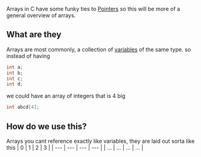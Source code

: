 Arrays in C have some funky ties to [Pointers](/Ideas/Pointers.md) so this will be more of a general overview of arrays.


## What are they
Arrays are most commonly, a collection of [variables](/Ideas/Variables.md) of the same type. so instead of having

```c
int a;
int b;
int c;
int d;
```

we could have an array of integers that is 4 big
```c
int abcd[4];
```


## How do we use this?
Arrays you cant reference exactly like variables, they are laid out sorta like this
|  0  |  1  |  2  |  3  |
|  ---  |  ---  |  ---  |  ---  |
|  ...  |  ...  |  ...  |  ...  |


